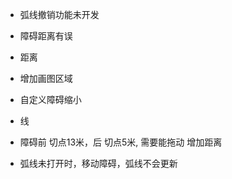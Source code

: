 - 弧线撤销功能未开发
- 障碍距离有误
- 距离
- 增加画图区域
- 自定义障碍缩小
- 线
- 障碍前 切点13米，后 切点5米, 需要能拖动 增加距离


- 弧线未打开时，移动障碍，弧线不会更新